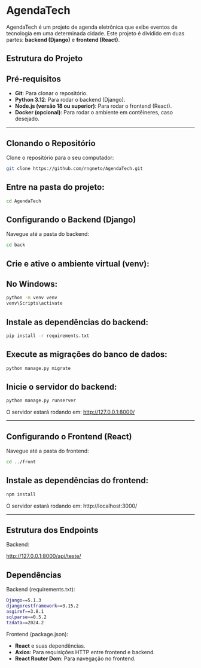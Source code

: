 # AgendaTech

AgendaTech é um projeto de agenda eletrônica que exibe eventos de tecnologia em uma determinada cidade. Este projeto é dividido em duas partes: **backend (Django)** e **frontend (React)**.

## Estrutura do Projeto


## Pré-requisitos

- **Git**: Para clonar o repositório.
- **Python 3.12**: Para rodar o backend (Django).
- **Node.js (versão 18 ou superior)**: Para rodar o frontend (React).
- **Docker (opcional)**: Para rodar o ambiente em contêineres, caso desejado.

---

## Clonando o Repositório

Clone o repositório para o seu computador:

```bash
git clone https://github.com/rngneto/AgendaTech.git
```

## Entre na pasta do projeto:

```bash
cd AgendaTech
```
## Configurando o Backend (Django)
Navegue até a pasta do backend:
```bash
cd back
```
## Crie e ative o ambiente virtual (venv):

## No Windows:
```bash
python -m venv venv
venv\Scripts\activate
```
## Instale as dependências do backend:
```bash
pip install -r requirements.txt
```
## Execute as migrações do banco de dados:
```bash
python manage.py migrate
```
## Inicie o servidor do backend:
```bash
python manage.py runserver
```
 O servidor estará rodando em: http://127.0.0.1:8000/

---

## Configurando o Frontend (React)
Navegue até a pasta do frontend:

```bash
cd ../front
```
## Instale as dependências do frontend:
```bash
npm install
```
 O servidor estará rodando em: http://localhost:3000/

---
## Estrutura dos Endpoints
Backend:

http://127.0.0.1:8000/api/teste/

## Dependências
Backend (requirements.txt):
```bash
Django==5.1.3
djangorestframework==3.15.2
asgiref==3.8.1
sqlparse==0.5.2
tzdata==2024.2
```
Frontend (package.json):
- **React** e suas dependências.
- **Axios**: Para requisições HTTP entre frontend e backend.
- **React Router Dom**: Para navegação no frontend.

